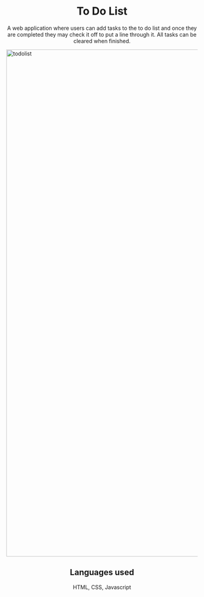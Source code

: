 <h1 align="center"> To Do List</h1>

<p align="center">
  A web application where users can add tasks to the to do list and once they are completed they may check it off to put a line through it. All tasks can be cleared when finished.
</p>

<img width="1333" alt="todolist" src="https://user-images.githubusercontent.com/102041426/171782371-7e77b315-7923-4c05-8845-079428af4774.png">

<h2 align="center"> Languages used</h2>
<p align="center"> HTML, CSS, Javascript</p>







